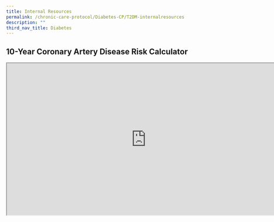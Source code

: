 ```yaml
---
title: Internal Resources
permalink: /chronic-care-protocol/Diabetes-CP/T2DM-internalresources
description: ""
third_nav_title: Diabetes
---
```

## 10-Year Coronary Artery Disease Risk Calculator

<iframe width="760" height="415" src="https://www.checkfirst.gov.sg/c/de60590e-9713-424b-9fa0-f69466913622"  allowfullscreen></iframe>